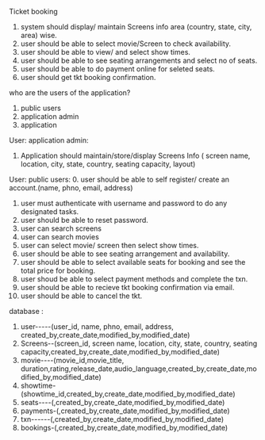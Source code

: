 Ticket booking


1. system should display/ maintain Screens info area (country, state, city, area) wise.
2. user should be able to select movie/Screen to check availability.
3. user should be able to view/ and select show times.
4. user should be able to see seating arrangements and select no of seats.
5. user should be able to do payment online for seleted seats.
6. user should get tkt booking confirmation.


who are the users of the application?
1. public users
2. application admin
3. application

User: application admin:
1. Application should maintain/store/display Screens Info ( screen name, location, city, state, country, seating capacity, layout)

User:  public users:
0. user should be able to self register/ create an account.(name, phno, email, address)
1. user must authenticate with username and password to do any designated tasks.
2. user should be able to reset password.
3. user can search screens
4. user can search movies
5. user can select movie/ screen then select show times.
6. user should be able to see seating arrangement and availability.
7. user should be able to select available seats for booking and see the total price for booking.
8. user shoud be able to select payment methods and complete the txn.
9. user should be able to recieve tkt booking confirmation via email.
10. user should be able to cancel the tkt.

database :

1. user-----(user_id, name, phno, email, address, created_by,create_date,modified_by,modified_date)
3. Screens--(screen_id, screen name, location, city, state, country, seating capacity,created_by,create_date,modified_by,modified_date)
4. movie----(movie_id,movie_title, duration,rating,release_date,audio_language,created_by,create_date,modified_by,modified_date)
5. showtime-(showtime_id,created_by,create_date,modified_by,modified_date)
6. seats----(,created_by,create_date,modified_by,modified_date)
7. payments-(,created_by,create_date,modified_by,modified_date)
8. txn------(,created_by,create_date,modified_by,modified_date)
9. bookings-(,created_by,create_date,modified_by,modified_date)
